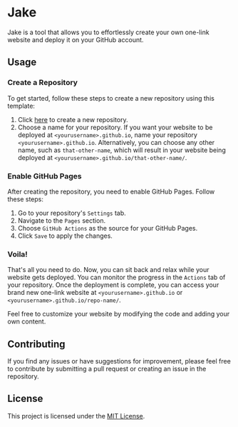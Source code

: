 # Jake

Jake is a tool that allows you to effortlessly create your own one-link website and deploy it on your GitHub account.

## Usage

### Create a Repository
To get started, follow these steps to create a new repository using this template:

1. Click [here](https://github.com/new?template_name=jake&template_owner=thevahidal) to create a new repository.
2. Choose a name for your repository. If you want your website to be deployed at `<yourusername>.github.io`, name your repository `<yourusername>.github.io`. Alternatively, you can choose any other name, such as `that-other-name`, which will result in your website being deployed at `<yourusername>.github.io/that-other-name/`.

### Enable GitHub Pages
After creating the repository, you need to enable GitHub Pages. Follow these steps:

1. Go to your repository's `Settings` tab.
2. Navigate to the `Pages` section.
3. Choose `GitHub Actions` as the source for your GitHub Pages.
4. Click `Save` to apply the changes.

### Voila!
That's all you need to do. Now, you can sit back and relax while your website gets deployed. You can monitor the progress in the `Actions` tab of your repository. Once the deployment is complete, you can access your brand new one-link website at `<yourusername>.github.io` or `<yourusername>.github.io/repo-name/`.

Feel free to customize your website by modifying the code and adding your own content.

## Contributing
If you find any issues or have suggestions for improvement, please feel free to contribute by submitting a pull request or creating an issue in the repository.

## License
This project is licensed under the [MIT License](LICENSE).
